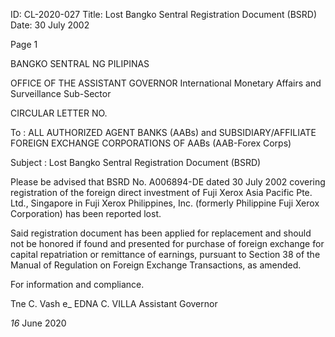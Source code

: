ID: CL-2020-027
Title: Lost Bangko Sentral Registration Document (BSRD)
Date: 30 July 2002

Page 1

BANGKO SENTRAL NG PILIPINAS

OFFICE OF THE ASSISTANT GOVERNOR International Monetary Affairs and Surveillance Sub-Sector

CIRCULAR LETTER NO.

To : ALL AUTHORIZED AGENT BANKS (AABs) and SUBSIDIARY/AFFILIATE FOREIGN EXCHANGE CORPORATIONS OF AABs (AAB-Forex Corps)

Subject : Lost Bangko Sentral Registration Document (BSRD)

Please be advised that BSRD No. A006894-DE dated 30 July 2002 covering registration of the foreign direct investment of Fuji Xerox Asia Pacific Pte. Ltd., Singapore in Fuji Xerox Philippines, Inc. (formerly Philippine Fuji Xerox Corporation) has been reported lost.

Said registration document has been applied for replacement and should not be honored if found and presented for purchase of foreign exchange for capital repatriation or remittance of earnings, pursuant to Section 38 of the Manual of Regulation on Foreign Exchange Transactions, as amended.

For information and compliance.

Tne C. Vash e_ EDNA C. VILLA Assistant Governor

_16_ June 2020